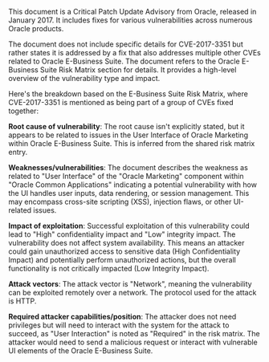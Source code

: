 This document is a Critical Patch Update Advisory from Oracle, released in January 2017. It includes fixes for various vulnerabilities across numerous Oracle products.

The document does not include specific details for CVE-2017-3351 but rather states it is addressed by a fix that also addresses multiple other CVEs related to Oracle E-Business Suite. The document refers to the Oracle E-Business Suite Risk Matrix section for details. It provides a high-level overview of the vulnerability type and impact.

Here's the breakdown based on the E-Business Suite Risk Matrix, where CVE-2017-3351 is mentioned as being part of a group of CVEs fixed together:

**Root cause of vulnerability**: The root cause isn't explicitly stated, but it appears to be related to issues in the User Interface of Oracle Marketing within Oracle E-Business Suite. This is inferred from the shared risk matrix entry.

**Weaknesses/vulnerabilities**: The document describes the weakness as related to "User Interface" of the "Oracle Marketing" component within "Oracle Common Applications" indicating a potential vulnerability with how the UI handles user inputs, data rendering, or session management. This may encompass cross-site scripting (XSS), injection flaws, or other UI-related issues.

**Impact of exploitation**: Successful exploitation of this vulnerability could lead to "High" confidentiality impact and "Low" integrity impact.  The vulnerability does not affect system availability. This means an attacker could gain unauthorized access to sensitive data (High Confidentiality Impact) and potentially perform unauthorized actions, but the overall functionality is not critically impacted (Low Integrity Impact).

**Attack vectors**: The attack vector is "Network", meaning the vulnerability can be exploited remotely over a network. The protocol used for the attack is HTTP.

**Required attacker capabilities/position**: The attacker does not need privileges but will need to interact with the system for the attack to succeed, as "User Interaction" is noted as "Required" in the risk matrix. The attacker would need to send a malicious request or interact with vulnerable UI elements of the Oracle E-Business Suite.